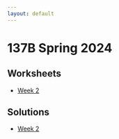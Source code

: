```yaml
---
layout: default
---
```

# 137B Spring 2024
## Worksheets
* [Week 2](https://jacoberl.github.io/assets/137b-Sp24/week-2-worksheet.pdf)

## Solutions
* [Week 2](https://jacoberl.github.io/assets/137b-Sp24/week-2-worksheet-solutions.pdf)
